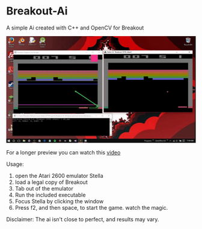 # Breakout-Ai
A simple Ai created with C++ and OpenCV for Breakout

![Screenshot](https://github.com/BrandonBahret/Breakout-AI/blob/master/project-img.gif)

For a longer preview you can watch this [video](https://www.youtube.com/watch?v=K8Ctrg2LeRE)

Usage:

 1. open the Atari 2600 emulator Stella
 2. load a legal copy of Breakout
 3. Tab out of the emulator
 4. Run the included executable
 5. Focus Stella by clicking the window
 6. Press f2, and then space, to start the game.
 watch the magic.
 
Disclaimer: The ai isn't close to perfect, and results may vary.
